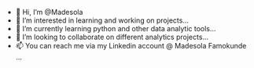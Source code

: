 - 👋 Hi, I’m @Madesola
- 👀 I’m interested in learning and working on projects...
- 🌱 I’m currently learning python and other data analytic tools...
- 💞️ I’m looking to collaborate on different analytics projects...
- 📫 You can reach me via my Linkedin account @ Madesola Famokunde ...

<!---
Madesoladeji/Madesoladeji is a ✨ special ✨ repository because its `README.md` (this file) appears on your GitHub profile.
You can click the Preview link to take a look at your changes.
--->
